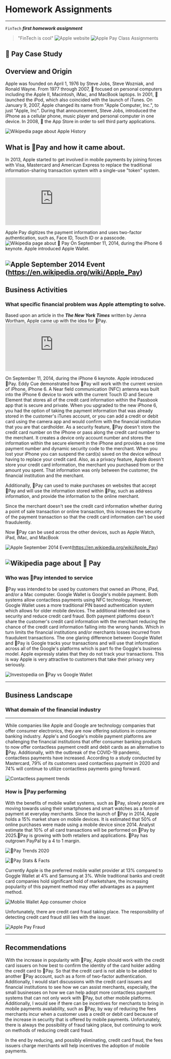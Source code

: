 # Homework Assignments
---
`FinTech`
**_first homework assignment_**
> "FinTech is cool"
![Apple website](https://www.apple.com/apple-pay)
![Apple Pay](https://www.apple.com/v/apple-pay/m/images/overview/og__dq5nejr4bg02_image.png?202104271227)
Class Assignments

 Pay Case Study
---
## Overview and Origin


Apple was founded on April 1, 1976 by Steve Jobs, Steve Wozniak, and Ronald Wayne. From 1977 through 2007,  focused on personal computers including the Apple II, Macintosh, iMac, and MacBook laptops. In 2001,  launched the iPod, which also coincided with the launch of iTunes. On January 9, 2007, Apple changed its name from "Apple Computer, Inc.", to just "Apple, Inc". During that announcement, Steve Jobs, introduced the iPhone as a cellular phone, music player and personal computer in one device. In 2008,  the App Store in order to sell third party applications. 


![Wikipedia page about Apple History](https://en.wikipedia.org/wiki/History_of_Apple_Inc.)


## What is Pay and how it came about.

In 2013, Apple started to get involved in mobile payments by joining forces with Visa, Mastercard and American Express to replace the traditional information-sharing transaction system with a single-use "token" system. 

![Yahoo Finance brief history about Apple Pay](https://finance.yahoo.com/news/brief-history-apple-apos-payment-182700212.html)

Apple Pay digitizes the payment information and uses two-factor authentication, such as, Face ID, Touch ID or a passcode.
![Wikipedia page about  Pay](https://en.wikipedia.org/wiki/Apple_Pay)
On September 11, 2014, during the iPhone 6 keynote. Apple introduced Apple Wallet. 

![Apple September 2014 Event](https://www.youtube.com/watch?v=38IqQpwPe7s)(https://en.wikipedia.org/wiki/Apple_Pay)
---
## Business Activities

### What specific financial problem was Apple attempting to solve.

Based upon an article in the **_The New York Times_** written by Jenna Wortham, Apple came up with the idea for Pay. 
![Mobile Wallet Article referenced during  keynote](https://www.nytimes.com/2013/07/28/technology/im-still-waiting-for-my-phone-to-become-my-wallet.html)

On September 11, 2014, during the iPhone 6 keynote. Apple introduced Pay. Eddy Cue demonstrated how Pay will work with the current version of iPhone, iPhone 6. A Near field communication (NFC) antenna was built into the iPhone 6 device to work with the current Touch ID and Secure Element that stores all of the credit card information within the Passbook app that is secure and private. When you upgraded to the new iPhone 6, you had the option of taking the payment information that was already stored in the customer's iTunes account, or you can add a credit or debit card using the camera app and would confirm with the financial institution that you are that cardholder. As a security feature, Pay doesn't store the credit card number on the iPhone or pass along the credit card number to the merchant. It creates a device only account number and stores the information within the secure element in the iPhone and provides a one time payment number and dynamic security code to the merchant. When you lost your iPhone you can suspend the card(s) saved on the device without having to replace your credit card. Also, as a privacy feature, Apple doesn't store your credit card information, the merchant you purchased from or the amount you spent. That information was only between the customer, the financial institution and the merchant.

Additionally, Pay can used to make purchases on websites that accept Pay and will use the information stored within Pay, such as address information, and provide the information to the online merchant.

Since the merchant doesn't see the credit card information whether during a point of sale transaction or online transaction, this increases the security of the payment transaction so that the credit card information can't be used fraudulently.

Now Pay can be used across the other devices, such as Apple Watch, iPad, iMac, and MacBook

![Apple September 2014 Event](https://www.youtube.com/watch?v=38IqQpwPe7s)(https://en.wikipedia.org/wiki/Apple_Pay)

![Wikipedia page about  Pay](https://en.wikipedia.org/wiki/Apple_Pay)
---
### Who was Pay intended to service


Pay was intended to be used by customers that owned an iPhone, iPad, and/or a Mac computer.
Google Wallet is Google's mobile payment. Both systems allow contactless payments using NFC technology.
However, Google Wallet uses a more traditional PIN based authentication system which allows for older mobile devices. 
The additional intended use is security and reduce credit card fraud. Both payment platforms doesn't share the customer's credit card information with the merchant reducing the chance of the credit card information falling into the wrong hands. Which in turn limits the financial institutions and/or merchants losses incurred from fraudulent transactions.
The one glaring difference between Google Wallet and Pay is Google tracks your transactions and will use that information across all of the Google's platforms which is part fo the Goggle's business model. Apple expressly states that they do not track your transactions. This is way Apple is very attractive to customers that take their privacy very seriously.

![Investopedia on Pay vs Google Wallet](https://www.investopedia.com/articles/personal-finance/010215/apple-pay-vs-google-wallet-how-they-work.asp#:~:text=Apple%20Pay%20and%20Google%20Wallet%20are%20Mobile%20Payment%20Systems.&text=Google%2C%20on%20the%20other%20hand,including%20Apple's%20own%20iPhone%205!)

---
## Business Landscape
### What domain of the financial industry
---
While companies like Apple and Google are technology companies that offer consumer electronics, they are now offering solutions in consumer banking industry. 
Apple's and Google's mobile payment platforms are challenging the financial institutions that offer consumer banking products to now offer contactless payment credit and debit cards as an alternative to Pay.
Additionally, with the outbreak of the COVID-19 pandemic, contactless payments have increased. According to a study conducted by Mastercard, 79% of its customers used contactless payment in 2020 and 74% will continue to utilize contactless payments going forward.

![Contactless payment trends](https://explodingtopics.com/blog/credit-card-industry-trends)


### How is Pay performing


With the benefits of mobile wallet systems, such as Pay, slowly people are moving towards using their smartphones and smart watches as a form of payment at everyday merchants.
Since the launch of Pay in 2014, Apple holds a 15% market share on mobile devices. It is estimated that 50% of online purchases were made using a mobile device since 2014. Analyst estimate that 10% of all card transactions will be performed on Pay by 2025.Pay is growing with both retailers and applications. Pay has outgrown PayPal by a 4 to 1 margin. 

![Pay Trends 2020](https://www.hostmerchantservices.com/2020/09/apple-pay-trends-and-updates-fall-2020/)

![Pay Stats & Facts](https://www.statista.com/topics/4322/apple-pay/)

Currently Apple is the preferred mobile wallet provider at 13% compared to Goggle Wallet at 4% and Samsung at 3%. While traditional banks and credit card companies hold significant hold of marketshare, the increasing popularity of this payment method may offer advantages as a payment method.

![Moblie Wallet App consumer choice](https://www.statista.com/statistics/762650/preferred-provider-of-mobile-wallet-app-usa/)

Unfortunately, there are credit card fraud taking place. The responsibility of detecting credit card fraud still lies with the issuer. 

![Apple Pay Fraud](https://www.forbes.com/sites/thomasbrewster/2019/03/27/millions-are-being-lost-to-apple-pay-fraudwill-apple-card-come-to-the-rescue/?sh=7b9b4029622f)

---
## Recommendations

With the increase in popularity with Pay, Apple should work with the credit card issuers on how best to confirm the identity of the card holder adding the credit card to Pay. So that the credit card is not able to be added to another Pay account, such as a form of two-factor authentication.
Additionally, I would start discussions with the credit card issuers and financial institutions to see how we can assist merchants, especially, the small businesses on how we can help adopt more contactless payment systems that can not only work with Pay, but other mobile platforms. Additionally, I would see if there can be incentives for merchants to bring in mobile payments availability, such as Pay, by way of reducing the fees merchants incur when a customer uses a credit or debit card because of the increase in security that is offered by mobile payments. Unfortunately, there is always the possibility of fraud taking place, but continuing to work on methods of reducing credit card fraud.

In the end by reducing, and possibly eliminating, credit card fraud, the fees issuers charge merchants will help incentives the adoption of mobile payments. 